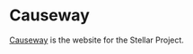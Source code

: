 # Causeway
[Causeway](https://en.wikipedia.org/wiki/NASA_Causeway) is the website for the Stellar Project.

